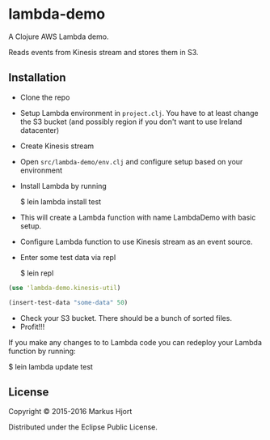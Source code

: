 # lambda-demo

A Clojure AWS Lambda demo.

Reads events from Kinesis stream and stores them in S3.

## Installation

* Clone the repo
* Setup Lambda environment in `project.clj`.
  You have to at least change the S3 bucket (and possibly region if you don't want to use Ireland datacenter)
* Create Kinesis stream
* Open `src/lambda-demo/env.clj` and configure setup based on your environment
* Install Lambda by running

  $ lein lambda install test

* This will create a Lambda function with name LambdaDemo with basic setup.
* Configure Lambda function to use Kinesis stream as an event source.
* Enter some test data via repl

  $ lein repl


```clojure
(use 'lambda-demo.kinesis-util)

(insert-test-data "some-data" 50)
```

* Check your S3 bucket. There should be a bunch of sorted files.
* Profit!!!

If you make any changes to to Lambda code you can redeploy your Lambda function by running:

  $ lein lambda update test

## License

Copyright © 2015-2016 Markus Hjort

Distributed under the Eclipse Public License.
